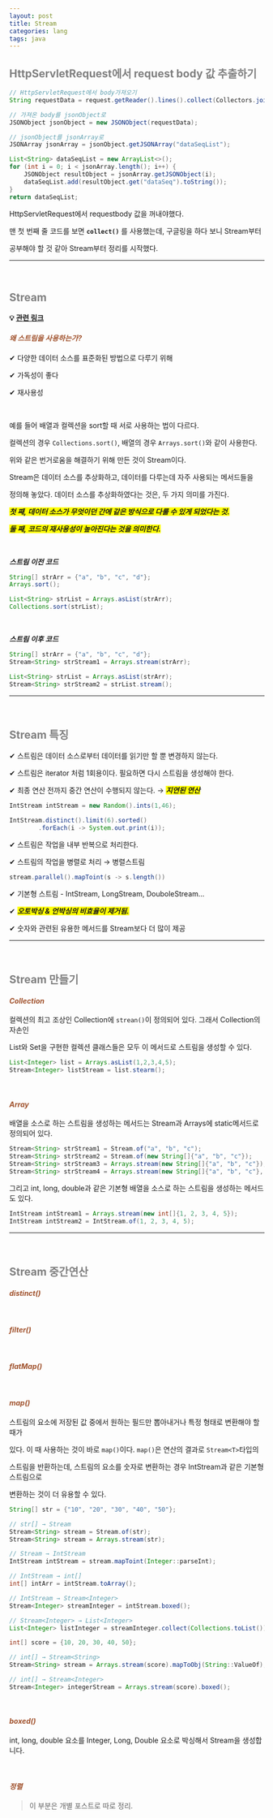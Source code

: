 ```yaml
---
layout: post
title: Stream
categories: lang
tags: java
---
```


## <span style="color:gray">HttpServletRequest에서 request body 값 추출하기</span>

```java
// HttpServletRequest에서 body가져오기
String requestData = request.getReader().lines().collect(Collectors.joining());

// 가져온 body를 jsonObject로
JSONObject jsonObject = new JSONObject(requestData);

// jsonObject를 jsonArray로 
JSONArray jsonArray = jsonObject.getJSONArray("dataSeqList");

List<String> dataSeqList = new ArrayList<>();
for (int i = 0; i < jsonArray.length(); i++) {
    JSONObject resultObject = jsonArray.getJSONObject(i);
    dataSeqList.add(resultObject.get("dataSeq").toString());
}
return dataSeqList;
```

HttpServletRequest에서 requestbody 값을 꺼내야했다. 

맨 첫 번째 줄 코드를 보면 **`collect()`** 를 사용했는데, 구글링을 하다 보니 Stream부터

공부해야 할 것 같아 Stream부터 정리를 시작했다.

---

<br>

## <span style="color:gray">Stream</span>

**💡 [관련 링크](https://steady-coding.tistory.com/313)**

#### ***<span style="color:#A0522D">왜 스트림을 사용하는가?</span>***

✔︎ 다양한 데이터 소스를 표준화된 방법으로 다루기 위해

✔︎ 가독성이 좋다

✔︎ 재사용성

<br>

예를 들어 배열과 컬렉션을 sort할 때 서로 사용하는 법이 다르다. 

컬렉션의 경우 `Collections.sort()`, 배열의 경우 `Arrays.sort()`와 같이 사용한다.

위와 같은 번거로움을 해결하기 위해 만든 것이 Stream이다.

Stream은 데이터 소스를 추상화하고, 데이터를 다루는데 자주 사용되는 메서드들을 

정의해 놓았다. 데이터 소스를 추상화하였다는 것은, 두 가지 의미를 가진다.

***<span style="background-color:yellow">첫 째, 데이터 소스가 무엇이던 간에 같은 방식으로 다룰 수 있게 되었다는 것.</span>***

***<span style="background-color:yellow">둘 째, 코드의 재사용성이 높아진다는 것을 의미한다.</span>***

<br>

***스트림 이전 코드***

```java
String[] strArr = {"a", "b", "c", "d"};
Arrays.sort();

List<String> strList = Arrays.asList(strArr);
Collections.sort(strList);
``` 

<br>

***스트림 이후 코드***

```java
String[] strArr = {"a", "b", "c", "d"};
Stream<String> strStream1 = Arrays.stream(strArr);

List<String> strList = Arrays.asList(strArr);
Stream<String> strStream2 = strList.stream();
```

---

<br>

## <span style="color:gray">Stream 특징</span>

✔︎ 스트림은 데이터 소스로부터 데이터를 읽기만 할 뿐 변경하지 않는다.

✔︎ 스트림은 iterator 처럼 1회용이다. 필요하면 다시 스트림을 생성해야 한다.

✔︎ 최종 연산 전까지 중간 연산이 수행되지 않는다. → ***<span style="background-color:yellow">지연된 연산</span>***

```java
IntStream intStream = new Random().ints(1,46);

IntStream.distinct().limit(6).sorted()
        .forEach(i -> System.out.print(i));
```

✔︎ 스트림은 작업을 내부 반복으로 처리한다.

✔︎ 스트림의 작업을 병렬로 처리 → 병렬스트림

```java
stream.parallel().mapToint(s -> s.length())
```

✔︎ 기본형 스트림 - IntStream, LongStream, DouboleStream...

✔︎ ***<span style="background-color:yellow">오토박싱 & 언박싱의 비효율이 제거됨.</span>***

✔︎ 숫자와 관련된 유용한 메서드를 Stream<T>보다 더 많이 제공

---

<br>

## <span style="color:gray">Stream 만들기</span>

#### ***<span style="color:#A0522D">Collection</span>***

컬렉션의 최고 조상인 Collection에 `strean()`이 정의되어 있다. 그래서 Collection의 자손인

List와 Set을 구현한 컬렉션 클래스들은 모두 이 메서드로 스트림을 생성할 수 있다.

```java
List<Integer> list = Arrays.asList(1,2,3,4,5);
Stream<Integer> listStream = list.stearm();
```

<br>

#### ***<span style="color:#A0522D">Array</span>***

배열을 소스로 하는 스트림을 생성하는 메서드는 Stream과 Arrays에 static메서드로 정의되어 있다.

```java
Stream<String> strStream1 = Stream.of("a", "b", "c");
Stream<String> strStream2 = Stream.of(new String[]{"a", "b", "c"});
Stream<String> strStream3 = Arrays.stream(new String[]{"a", "b", "c"});
Stream<String> strStream4 = Arrays.stream(new String[]{"a", "b", "c"}, 0, 3);
```

그리고 int, long, double과 같은 기본형 배열을 소스로 하는 스트림을 생성하는 메서드도 있다.

```java
IntStream intStream1 = Arrays.stream(new int[]{1, 2, 3, 4, 5});
IntStream intStream2 = IntStream.of(1, 2, 3, 4, 5);
```
---

<br>

## <span style="color:gray">Stream 중간연산</span>

#### ***<span style="color:#A0522D">distinct()</span>***

<br>

#### ***<span style="color:#A0522D">filter()</span>***

<br>

#### ***<span style="color:#A0522D">flatMap()</span>***

<br>

#### ***<span style="color:#A0522D">map()</span>***

스트림의 요소에 저장된 값 중에서 원하는 필드만 뽑아내거나 특정 형태로 변환해야 할 때가

있다. 이 때 사용하는 것이 바로 `map()`이다. `map()`은 연산의 결과로 `Stream<T>`타입의 

스트림을 반환하는데, 스트림의 요소를 숫자로 변환하는 경우 IntStream과 같은 기본형 스트림으로 

변환하는 것이 더 유용할 수 있다.

```java
String[] str = {"10", "20", "30", "40", "50"};

// str[] → Stream
Stream<String> stream = Stream.of(str);
Stream<String> stream = Arrays.stream(str);

// Stream → IntStream
IntStream intStream = stream.mapToint(Integer::parseInt);

// IntStream → int[]
int[] intArr = intStream.toArray();

// IntStream → Stream<Integer>
Stream<Integer> streamInteger = intStream.boxed();

// Stream<Integer> → List<Integer>
List<Integer> listInteger = streamInteger.collect(Collections.toList());
```

```java
int[] score = {10, 20, 30, 40, 50};

// int[] → Stream<String>
Stream<String> stream = Arrays.stream(score).mapToObj(String::ValueOf);

// int[] → Stream<Integer>
Stream<Integer> integerStream = Arrays.stream(score).boxed();
```

<br>

#### ***<span style="color:#A0522D">boxed()</span>***

int, long, double 요소를 Integer, Long, Double 요소로 박싱해서 Stream을 생성합니다.

<br>

#### ***<span style="color:#A0522D">정렬</span>***

> 이 부분은 개별 포스트로 따로 정리.


